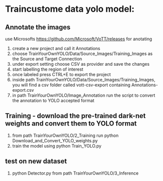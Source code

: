 # Traincustome data yolo model: 

## Annotate the images
use Microsofts https://github.com/Microsoft/VoTT/releases for anotating
1. create a new project and call it Annotations
2. choose TrainYourOwnYOLO/Data/Source_Images/Training_Images as the Source and Target Connection
3. under export setting choose CSV as provider and save the changes
4. start labelling the region of interest
5. once labeled press CTRL+E to export the project
6. inside path TrainYourOwnYOLO/Data/Source_Images/Training_Images, you will find a csv folder called vott-csv-export containing Annotations-export.csv
7. in path TrainYourOwnYOLO/Image_Annotation run the script to convert the annotation to YOLO accepted format

## Training -  download the pre-trained dark-net weights and convert them to YOLO format
1. from path TrainYourOwnYOLO/2_Training run python Download_and_Convert_YOLO_weights.py
2. train the model using python Train_YOLO.py

## test on new dataset
1. python Detector.py from path TrainYourOwnYOLO/3_Inference
